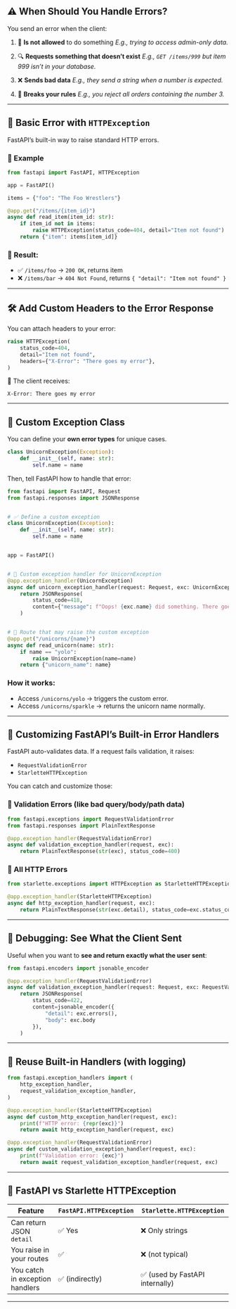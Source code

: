 ## ⚠️ When Should You Handle Errors?

You send an error when the client:

1. 🔐 **Is not allowed** to do something
   *E.g., trying to access admin-only data.*

2. 🔍 **Requests something that doesn’t exist**
   *E.g., `GET /items/999` but item 999 isn’t in your database.*

3. ❌ **Sends bad data**
   *E.g., they send a string when a number is expected.*

4. 📜 **Breaks your rules**
   *E.g., you reject all orders containing the number 3.*

---

## 🧱 Basic Error with `HTTPException`

FastAPI’s built-in way to raise standard HTTP errors.

### 🧪 Example

```python
from fastapi import FastAPI, HTTPException

app = FastAPI()

items = {"foo": "The Foo Wrestlers"}

@app.get("/items/{item_id}")
async def read_item(item_id: str):
    if item_id not in items:
        raise HTTPException(status_code=404, detail="Item not found")
    return {"item": items[item_id]}
```

### 🧾 Result:

* ✅ `/items/foo` → `200 OK`, returns item
* ❌ `/items/bar` → `404 Not Found`, returns `{ "detail": "Item not found" }`

---

## 🛠️ Add Custom Headers to the Error Response

You can attach headers to your error:

```python
raise HTTPException(
    status_code=404,
    detail="Item not found",
    headers={"X-Error": "There goes my error"},
)
```

🧾 The client receives:

```http
X-Error: There goes my error
```

---

## 🦄 Custom Exception Class

You can define your **own error types** for unique cases.

```python
class UnicornException(Exception):
    def __init__(self, name: str):
        self.name = name
```

Then, tell FastAPI how to handle that error:

```python
from fastapi import FastAPI, Request
from fastapi.responses import JSONResponse


# ✅ Define a custom exception
class UnicornException(Exception):
    def __init__(self, name: str):
        self.name = name


app = FastAPI()


# 🧠 Custom exception handler for UnicornException
@app.exception_handler(UnicornException)
async def unicorn_exception_handler(request: Request, exc: UnicornException):
    return JSONResponse(
        status_code=418,
        content={"message": f"Oops! {exc.name} did something. There goes a rainbow..."},
    )


# 🦄 Route that may raise the custom exception
@app.get("/unicorns/{name}")
async def read_unicorn(name: str):
    if name == "yolo":
        raise UnicornException(name=name)
    return {"unicorn_name": name}
```

### How it works:

* Access `/unicorns/yolo` → triggers the custom error.
* Access `/unicorns/sparkle` → returns the unicorn name normally.

---

## 🧼 Customizing FastAPI’s Built-in Error Handlers

FastAPI auto-validates data. If a request fails validation, it raises:

* `RequestValidationError`
* `StarletteHTTPException`

You can catch and customize those:

### 🔧 Validation Errors (like bad query/body/path data)

```python
from fastapi.exceptions import RequestValidationError
from fastapi.responses import PlainTextResponse

@app.exception_handler(RequestValidationError)
async def validation_exception_handler(request, exc):
    return PlainTextResponse(str(exc), status_code=400)
```

### 🔧 All HTTP Errors

```python
from starlette.exceptions import HTTPException as StarletteHTTPException

@app.exception_handler(StarletteHTTPException)
async def http_exception_handler(request, exc):
    return PlainTextResponse(str(exc.detail), status_code=exc.status_code)
```

---

## 🧪 Debugging: See What the Client Sent

Useful when you want to **see and return exactly what the user sent**:

```python
from fastapi.encoders import jsonable_encoder

@app.exception_handler(RequestValidationError)
async def validation_exception_handler(request: Request, exc: RequestValidationError):
    return JSONResponse(
        status_code=422,
        content=jsonable_encoder({
            "detail": exc.errors(),
            "body": exc.body
        }),
    )
```

---

## 🔁 Reuse Built-in Handlers (with logging)

```python
from fastapi.exception_handlers import (
    http_exception_handler,
    request_validation_exception_handler,
)

@app.exception_handler(StarletteHTTPException)
async def custom_http_exception_handler(request, exc):
    print(f"HTTP error: {repr(exc)}")
    return await http_exception_handler(request, exc)

@app.exception_handler(RequestValidationError)
async def custom_validation_exception_handler(request, exc):
    print(f"Validation error: {exc}")
    return await request_validation_exception_handler(request, exc)
```

---

## 🚨 FastAPI vs Starlette HTTPException

| Feature                         | `FastAPI.HTTPException` | `Starlette.HTTPException`      |
| ------------------------------- | ----------------------- | ------------------------------ |
| Can return JSON `detail`        | ✅ Yes                   | ❌ Only strings                 |
| You raise in your routes        | ✅                       | ❌ (not typical)                |
| You catch in exception handlers | ✅ (indirectly)          | ✅ (used by FastAPI internally) |

---


